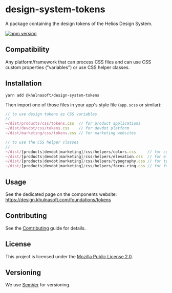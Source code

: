 # design-system-tokens

A package containing the design tokens of the Helios Design System.

[![npm version](https://badge.fury.io/js/%40khulnasoft%2Fdesign-system-tokens.svg)](https://badge.fury.io/js/%40khulnasoft%2Fdesign-system-tokens)

## Compatibility

Any platform/framework that can process CSS files and can use CSS custom properties ("variables") or use CSS helper classes.

## Installation

```
yarn add @khulnasoft/design-system-tokens
```

Then import one of those files in your app's style file (`app.scss` or similar):

```js
// to use design tokens as CSS variables
//
~/dist/products/css/tokens.css  // for product applications
~/dist/devdot/css/tokens.css    // for devdot platform
~/dist/marketing/css/tokens.css // for marketing websites

// to use the CSS helper classes
//
~/dist/[products|devdot|marketing]/css/helpers/colors.css     // for color styles
~/dist/[products|devdot|marketing]/css/helpers/elevation.css  // for elevation styles
~/dist/[products|devdot|marketing]/css/helpers/typography.css // for typographic styles
~/dist/[products|devdot|marketing]/css/helpers/focus-ring.css // for focus-ring style
```

## Usage

See the dedicated page on the components website: https://design.khulnasoft.com/foundations/tokens

## Contributing

See the [Contributing](CONTRIBUTING.md) guide for details.

## License

This project is licensed under the [Mozilla Public License 2.0](LICENSE.md).

## Versioning

We use [SemVer](http://semver.org/) for versioning.
